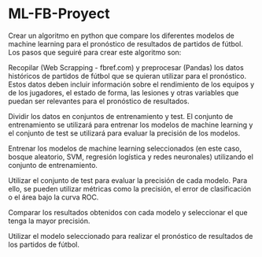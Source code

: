 # ML-FB-Proyect
Crear un algoritmo en python que compare los diferentes modelos de machine learning para el pronóstico de resultados de partidos de fútbol. Los pasos que seguiré para crear este algoritmo son:

Recopilar (Web Scrapping - fbref.com) y preprocesar (Pandas) los datos históricos de partidos de fútbol que se quieran utilizar para el pronóstico. Estos datos deben incluir información sobre el rendimiento de los equipos y de los jugadores, el estado de forma, las lesiones y otras variables que puedan ser relevantes para el pronóstico de resultados.

Dividir los datos en conjuntos de entrenamiento y test. El conjunto de entrenamiento se utilizará para entrenar los modelos de machine learning y el conjunto de test se utilizará para evaluar la precisión de los modelos.

Entrenar los modelos de machine learning seleccionados (en este caso, bosque aleatorio, SVM, regresión logística y redes neuronales) utilizando el conjunto de entrenamiento.

Utilizar el conjunto de test para evaluar la precisión de cada modelo. Para ello, se pueden utilizar métricas como la precisión, el error de clasificación o el área bajo la curva ROC.

Comparar los resultados obtenidos con cada modelo y seleccionar el que tenga la mayor precisión.

Utilizar el modelo seleccionado para realizar el pronóstico de resultados de los partidos de fútbol.
